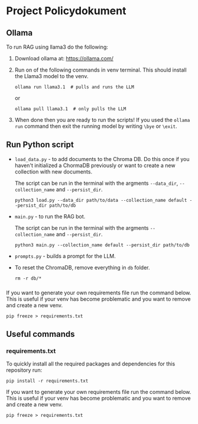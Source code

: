 # Project Policydokument

## Ollama
To run RAG using llama3 do the following:
1. Download ollama at: https://ollama.com/
2. Run on of the following commands in venv terminal. This should install the Llama3 model to the venv. 
    ```
    ollama run llama3.1  # pulls and runs the LLM 
    ```
    
    or

    ```
    ollama pull llama3.1  # only pulls the LLM
    ```
3. When done then you are ready to run the scripts! If you used the `ollama run` command then exit the running model by writing `\bye` or `\exit`.

## Run Python script

- `load_data.py` - to add documents to the Chroma DB. Do this once if you haven't initialized a ChormaDB previously or want to create a new collection with new documents.

    The script can be run in the terminal with the argments `--data_dir`, `--collection_name` and `--persist_dir`.
    ```
    python3 load.py --data_dir path/to/data --collection_name default --persist_dir path/to/db
    ```


- `main.py` - to run the RAG bot.
    
    The script can be run in the terminal with the argments `--collection_name` and `--persist_dir`.
    ```
    python3 main.py --collection_name default --persist_dir path/to/db
    ```

- `prompts.py` - builds a prompt for the LLM.

- To reset the ChromaDB, remove everything in `db` folder.
    ```
    rm -r db/*
    ```

###
If you want to generate your own requirements file run the command below. This is useful if your venv has become problematic and you want to remove and create a new venv.
```
pip freeze > requirements.txt
```

## Useful commands

### **requirements.txt**
To quickly install all the required packages and dependencies for this repository run:
```
pip install -r requirements.txt
```

If you want to generate your own requirements file run the command below. This is useful if your venv has become problematic and you want to remove and create a new venv.
```
pip freeze > requirements.txt
```

